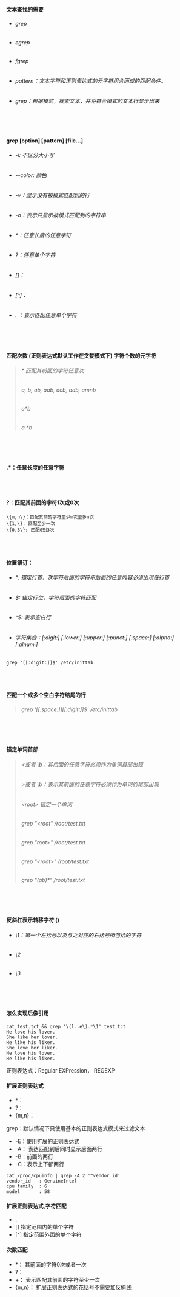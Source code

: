 #### 文本查找的需要
  * ###### grep    
  * ###### egrep  
  * ###### fgrep
  * ###### pattern：文本字符和正则表达式的元字符组合而成的匹配条件。
  * ###### grep：根据模式，搜索文本，并将符合模式的文本行显示出来

<br>

<br>

#### grep [option] [pattern] [file...]
  * ###### -i: 不区分大小写
  * ###### --color: 颜色
  * ###### -v：显示没有被模式匹配到的行
  * ###### -o：表示只显示被模式匹配到的字符串        
  * ###### *：任意长度的任意字符
  * ###### ?：任意单个字符
  * ###### []：
  * ###### [^]：
  * ###### . ：表示匹配任意单个字符        

<br>

<br>

#### 匹配次数 (正则表达式默认工作在贪婪模式下) 字符个数的元字符
  > ###### * 匹配其前面的字符任意次        
  > ###### a, b, ab, aab, acb, adb, amnb
  > ###### a*b
  > ###### a.*b

<br>

<br>
        
#### .*：任意长度的任意字符

<br>

<br>
        
#### \?：匹配其前面的字符1次或0次
```shell
\{m,n\}：匹配其前的字符至少m次至多n次
\{1,\}: 匹配至少一次
\{0,3\}: 匹配0到3次
```

<br>

<br>
        
#### 位置锚订：        
  * ###### ^: 锚定行首，次字符后面的字符串后面的任意内容必须出现在行首
  * ###### $: 锚定行位，字符后面的字符匹配
  * ###### ^$: 表示空白行
  * ###### 字符集合：[:digit:]  [:lower:]  [:upper:]  [:punct:]  [:space:] [:alpha:] [:alnum:]

```shell    
grep '[[:digit:]]$' /etc/inittab
```

<br>

<br>
        
#### 匹配一个或多个空白字符结尾的行
  > ###### grep '[[:space:]][[:digit:]]$' /etc/inittab

<br>

<br>
        
#### 锚定单词首部
  > ###### \<或者 \b：其后面的任意字符必须作为单词首部出现
  > ###### \>或者 \b：表示其前面的任意字符必须作为单词的尾部出现
  > ###### \<root\>   锚定一个单词
  > ###### grep "\<root"  /root/test.txt
  > ###### grep "root\>" /root/test.txt
  > ###### grep "\<root\>" /root/test.txt
  > ###### grep "\(ab\)*" /root/test.txt

<br>

<br>

#### 反斜杠表示转移字符   \(\)
  * ###### \1：第一个左括号以及与之对应的右括号所包括的字符
  * ###### \2
  * ###### \3

<br>

<br>

#### 怎么实现后像引用

```shell
cat test.tct && grep '\(l..e\).*\1' test.tct 
He love his lover.
She like her lover.
He like his liker.
She love her liker.
He love his lover.
He like his liker.
```




        
正则表达式：Regular EXPression， REGEXP

#### 扩展正则表达式
* *：
* \?：
* \{m,n\}：

grep：默认情况下只使用基本的正则表达式模式来过滤文本

* -E：使用扩展的正则表达式
* -A：         表达匹配到后同时显示后面两行
* -B：前面的两行
* -C：表示上下都两行

```shell
cat /proc/cpuinfo | grep -A 2 '^vendor_id'
vendor_id	: GenuineIntel
cpu family	: 6
model		: 58
```

#### 扩展正则表达式,字符匹配
* .
* []      指定范围内的单个字符
* [^]         指定范围外面的单个字符

#### 次数匹配
* *：  其前面的字符0次或者一次
* ?：
* +：  表示匹配其前面的字符至少一次
* {m,n}：      扩展正则表达式的花括号不需要加反斜线

   
